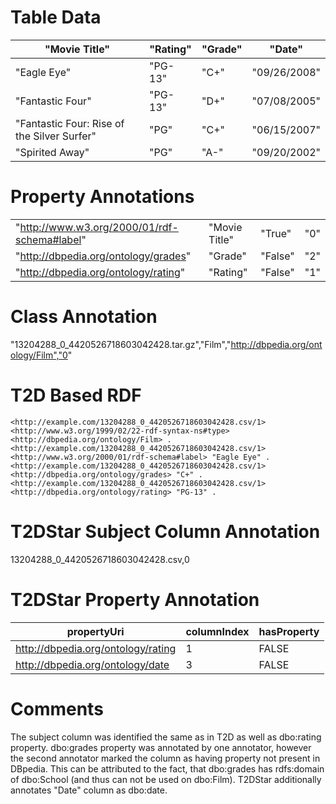 # Table Data

| "Movie Title"                               | "Rating" | "Grade" | "Date"       |
|---------------------------------------------|----------|---------|--------------|
| "Eagle Eye"                                 | "PG-13"  | "C+"    | "09/26/2008" |
| "Fantastic Four"                            | "PG-13"  | "D+"    | "07/08/2005" |
| "Fantastic Four: Rise of the Silver Surfer" | "PG"     | "C+"    | "06/15/2007" |
| "Spirited Away"                             | "PG"     | "A-"    | "09/20/2002" |

# Property Annotations

|                                              |               |         |     |
|----------------------------------------------|---------------|---------|-----|
| "http://www.w3.org/2000/01/rdf-schema#label" | "Movie Title" | "True"  | "0" |
| "http://dbpedia.org/ontology/grades"         | "Grade"       | "False" | "2" |
| "http://dbpedia.org/ontology/rating"         | "Rating"      | "False" | "1" |

# Class Annotation

"13204288_0_4420526718603042428.tar.gz","Film","http://dbpedia.org/ontology/Film","0"

# T2D Based RDF

```
<http://example.com/13204288_0_4420526718603042428.csv/1> <http://www.w3.org/1999/02/22-rdf-syntax-ns#type> <http://dbpedia.org/ontology/Film> .
<http://example.com/13204288_0_4420526718603042428.csv/1> <http://www.w3.org/2000/01/rdf-schema#label> "Eagle Eye" .
<http://example.com/13204288_0_4420526718603042428.csv/1> <http://dbpedia.org/ontology/grades> "C+" .
<http://example.com/13204288_0_4420526718603042428.csv/1> <http://dbpedia.org/ontology/rating> "PG-13" .
```

# T2DStar Subject Column Annotation

13204288_0_4420526718603042428.csv,0

# T2DStar Property Annotation

| propertyUri                        | columnIndex | hasProperty |
|------------------------------------|-------------|-------------|
| http://dbpedia.org/ontology/rating | 1           | FALSE       |
| http://dbpedia.org/ontology/date   | 3           | FALSE       |


# Comments

The subject column was identified the same as in T2D as well as dbo:rating property.
dbo:grades property was annotated by one annotator, however the second annotator marked the column as having property not present in DBpedia.
This can be attributed to the fact, that dbo:grades has rdfs:domain of dbo:School (and thus can not be used on dbo:Film).
T2DStar additionally annotates "Date" column as dbo:date.
